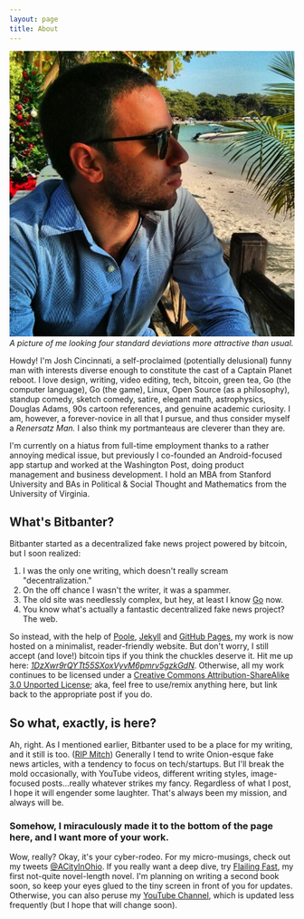```yaml
---
layout: page
title: About
---
```


![My ugly mug](/assets/profile.jpg)
*A picture of me looking four standard deviations more attractive than usual.*

Howdy! I'm Josh Cincinnati, a self-proclaimed (potentially delusional) funny man with interests diverse enough to constitute the cast of a Captain Planet reboot. I love design, writing, video editing, tech, bitcoin, green tea, Go (the computer language), Go (the game), Linux, Open Source (as a philosophy), standup comedy, sketch comedy, satire, elegant math, astrophysics, Douglas Adams, 90s cartoon references, and genuine academic curiosity. I am, however, a forever-novice in all that I pursue, and thus consider myself a *Renersatz Man.* I also think my portmanteaus are cleverer than they are.

I'm currently on a hiatus from full-time employment thanks to a rather annoying medical issue, but previously I co-founded an Android-focused app startup and worked at the Washington Post, doing product management and business development. I hold an MBA from Stanford University and BAs in Political &amp; Social Thought and Mathematics from the University of Virginia.

## What's Bitbanter?

Bitbanter started as a decentralized fake news project powered by bitcoin, but I soon realized:

1. I was the only one writing, which doesn't really scream "decentralization."
2. On the off chance I wasn't the writer, it was a spammer.
3. The old site was needlessly complex, but hey, at least I know [Go](http://golang.org) now.
4. You know what's actually a fantastic decentralized fake news project? The web.

So instead, with the help of [Poole](https://github.com/poole), [Jekyll](http://jekyllrb.com) and [GitHub Pages](https://pages.github.com), my work is now hosted on a minimalist, reader-friendly website. But don't worry, I still accept (and love!) bitcoin tips if you think the chuckles deserve it. Hit me up here: *[1DzXwr9rQYTt55SXoxVyvM6pmrv5gzkGdN](bitcoin:1DzXwr9rQYTt55SXoxVyvM6pmrv5gzkGdN?label=Bitbanter&message=Tip%20For%20Bitbanter)*. Otherwise, all my work continues to be licensed under a [Creative Commons Attribution-ShareAlike 3.0 Unported License]("http://creativecommons.org/licenses/by-sa/3.0/deed.en_US"); aka, feel free to use/remix anything here, but link back to the appropriate post if you do. 

## So what, exactly, is here?

Ah, right. As I mentioned earlier, Bitbanter used to be a place for my writing, and it still is too. ([RIP Mitch](http://en.wikiquote.org/wiki/Mitch_Hedberg)) Generally I tend to write Onion-esque fake news articles, with a tendency to focus on tech/startups. But I'll break the mold occasionally, with YouTube videos, different writing styles, image-focused posts...really whatever strikes my fancy. Regardless of what I post, I hope it will engender some laughter. That's always been my mission, and always will be.

### Somehow, I miraculously made it to the bottom of the page here, and I want more of your work.

Wow, really? Okay, it's your cyber-rodeo. For my micro-musings, check out my tweets [@ACityInOhio](https://twitter.com/acityinohio/). If you really want a deep dive, try [Flailing Fast](http://flailfast.com), my first not-quite novel-length novel. I'm planning on writing a second book soon, so keep your eyes glued to the tiny screen in front of you for updates. Otherwise, you can also peruse my [YouTube Channel](https://www.youtube.com/channel/UCUvzKxe7XmTgcj5TyyZK_Ow), which is updated less frequently (but I hope that will change soon).
